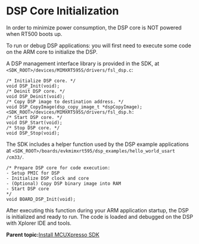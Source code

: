 # DSP Core Initialization

In order to minimize power consumption, the DSP core is NOT powered when RT500 boots up.

To run or debug DSP applications: you will first need to execute some code on the ARM core to initialize the DSP.

A DSP management interface library is provided in the SDK, at `<SDK_ROOT>/devices/MIMXRT595S/drivers/fsl_dsp.c`:

```
/* Initialize DSP core. */
void DSP_Init(void);
/* Deinit DSP core. */
void DSP_Deinit(void);
/* Copy DSP image to destination address. */
void DSP_CopyImage(dsp_copy_image_t *dspCopyImage);
<SDK_ROOT>/devices/MIMXRT595S/drivers/fsl_dsp.h:
/* Start DSP core. */
void DSP_Start(void);
/* Stop DSP core. */
void DSP_Stop(void);
```

The SDK includes a helper function used by the DSP example applications at `<SDK_ROOT>/boards/evkmimxrt595/dsp_examples/hello_world_usart /cm33/`.

```
/* Prepare DSP core for code execution:
- Setup PMIC for DSP
- Initialize DSP clock and core
- (Optional) Copy DSP binary image into RAM
- Start DSP core
*/
void BOARD_DSP_Init(void);
```

After executing this function during your ARM application startup, the DSP is initialized and ready to run. The code is loaded and debugged on the DSP with Xplorer IDE and tools.

**Parent topic:**[Install MCUXpresso SDK](../topics/install_mcuxpresso_sdk.md)

